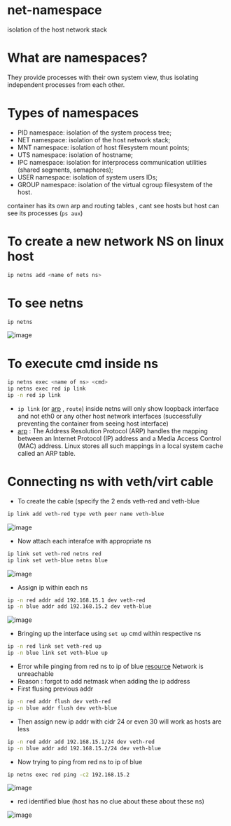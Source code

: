 # net-namespace
isolation of the host network stack

# What are namespaces?
They provide processes with their own system view, thus isolating independent processes from each other.

# Types of namespaces
- PID namespace: isolation of the system process tree;
- NET namespace: isolation of the host network stack;
- MNT namespace: isolation of host filesystem mount points;
- UTS namespace: isolation of hostname;
- IPC namespace: isolation for interprocess communication utilities (shared segments, semaphores);
- USER namespace: isolation of system users IDs;
- GROUP namespace: isolation of the virtual cgroup filesystem of the host.

container has its own arp and routing tables , cant see hosts but host can see its processes (`ps aux`) 

# To create a new network NS on linux host
``` sh
ip netns add <name of nets ns>
```
# To see netns 
``` sh
ip netns
```
![image](https://github.com/KRIISHSHARMA/net-namespace/assets/86760658/aa4da807-3460-404a-ac68-4a2859a045de)

# To execute cmd inside ns 
``` sh
ip netns exec <name of ns> <cmd>
ip netns exec red ip link
ip -n red ip link
```
- `ip link` (or [arp](https://www.baeldung.com/linux/arp-command) , `route`) inside netns will only show loopback interface and not eth0 or any other host network interfaces (successfully preventing the container from seeing host interface)
-  [arp](https://www.baeldung.com/linux/arp-command) : The Address Resolution Protocol (ARP) handles the mapping between an Internet Protocol (IP) address and a Media Access Control (MAC) address. Linux stores all such mappings in a local system cache called an ARP table.

# Connecting ns with veth/virt cable
- To create the cable (specify the 2 ends veth-red and veth-blue
``` sh
ip link add veth-red type veth peer name veth-blue
```
![image](https://github.com/KRIISHSHARMA/net-namespace/assets/86760658/1308ae33-4b36-4e96-926a-80465b1291b7)

- Now attach each interafce with appropriate ns
``` sh
ip link set veth-red netns red
ip link set veth-blue netns blue
```
![image](https://github.com/KRIISHSHARMA/net-namespace/assets/86760658/461c32c3-9307-430a-9a4f-c2508edbfaae)

- Assign ip within each ns
```sh
ip -n red addr add 192.168.15.1 dev veth-red
ip -n blue addr add 192.168.15.2 dev veth-blue
```
![image](https://github.com/KRIISHSHARMA/net-namespace/assets/86760658/9cb0425a-bf19-44a1-af88-388552d399b9)

- Bringing up the interface using `set up` cmd within respective ns
``` sh
ip -n red link set veth-red up
ip -n blue link set veth-blue up
```
- Error while pinging from red ns to ip of blue [resource](https://serverfault.com/questions/1073415/cant-ping-internal-network-namespace)
Network is unreachable
- Reason : forgot to add netmask when adding the ip address
- First flusing previous addr
``` sh
ip -n red addr flush dev veth-red
ip -n blue addr flush dev veth-blue
```
- Then assign new ip addr with cidr 24 or even 30 will work as hosts are less
``` sh
ip -n red addr add 192.168.15.1/24 dev veth-red
ip -n blue addr add 192.168.15.2/24 dev veth-blue
```

- Now trying to ping from red ns to ip of blue
``` sh
ip netns exec red ping -c2 192.168.15.2
```
![image](https://github.com/KRIISHSHARMA/net-namespace/assets/86760658/312ce511-a5ab-4dee-8503-ba605cf077cb)

- red identified blue (host has no clue about these about these ns)

![image](https://github.com/KRIISHSHARMA/net-namespace/assets/86760658/9bce2fb5-07dc-46e3-a4c1-79268d62743c)

